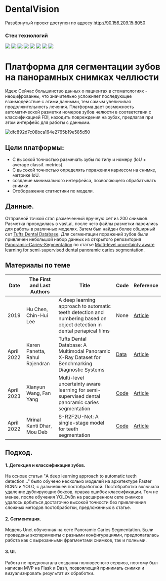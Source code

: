 # DentalVision

Развёрнутый проект доступен по адресу http://90.156.209.15:8050

### Стек технологий 

![](https://img.shields.io/badge/Python-3.10-black?style=for-the-badge&logo=python) 
![](https://img.shields.io/badge/Pandas-2.0.2-black?style=for-the-badge&logo=pandas)
![](https://img.shields.io/badge/MLflow-2.4.1-black?style=for-the-badge&logo=mlflow)
![](https://img.shields.io/badge/Flask-2.2.5-black?style=for-the-badge&logo=flask)
![](https://img.shields.io/badge/Docker-black?style=for-the-badge&logo=docker)
![](https://img.shields.io/badge/PyTorch-2.0.1-black?style=for-the-badge&logo=pytorch)
![](https://img.shields.io/badge/ultralytics-8.0.119-black?style=for-the-badge&logo=ultralytics)
![](https://img.shields.io/badge/dvc-3.0-black?style=for-the-badge&logo=dvc)

# Платформа для сегментации зубов на панорамных снимках челлюсти
Идея:
Сейчас большинство данных о пациентах в стоматологиях - неоцифрованны, что значительно усложняет последующее взаимодействие с этими данными, тем самым увеличивая продолжительность лечения. Платформа дает возможность автоматической разметки номеров зубов челюсти в соответствии с классификацией FDI, находить повреждения на зубах, предлагая при этом интерфейс для работы с данными.

![dfc892d7c08bca164e2765b19e585d50](https://github.com/Votun/tooth_detection/assets/16477307/9129b565-f14c-449b-a97a-d06b35fe5555)

## Цели платформы:
- С высокой точностью размечать зубы по типу и номеру (IoU + average classif. metrics).
- С высокой точностью определять поражения кариесом на снимке, метрике IoU.
- создание минимального интерфейса, позволяющего обрабатывать снимки.
- Отоборажение статистики по модели.
## Данные.
Отправной точкой стал размеченный вручную сет из 200 снимков. Разметка проводилась в vast.ai, после чего файлы разметки парсились для работы в различных моделях. Затем был найден более обширный сет [Tufts Dental Database](http://tdd.ece.tufts.edu/). Для сегментации поражений зубов были привлечен небольшой набор данных из открытого репозитория [Panoramic-Caries-Segmentation](https://github.com/Zzz512/MLUA) по статье [Multi-level uncertainty aware learning for semi-supervised dental panoramic caries segmentation](https://www.sciencedirect.com/science/article/abs/pii/S0925231223003193?via%3Dihub).

## Материалы по теме
|Date|The First and Last Authors|Title|Code|Reference
|---|---|---|---|---|
|2019|Hu Chen, Chin-Hui Lee|A deep learning approach to automatic teeth detection and numbering based on object detection in dental periapical films|None|[Article](https://www.nature.com/articles/s41598-019-40414-y)|
|April 2022|Karen Panetta,  Rahul Rajendran|Tufts Dental Database: A Multimodal Panoramic X-Ray Dataset for Benchmarking Diagnostic Systems|[Data](http://tdd.ece.tufts.edu/)|[Article](https://ieeexplore.ieee.org/stamp/stamp.jsp?arnumber=9557804)|
|April 2023|Xianyun Wang, Fan Yang|Multi-level uncertainty aware learning for semi-supervised dental panoramic caries segmentation| [Code](https://github.com/Zzz512/MLUA)|[Article](https://www.sciencedirect.com/science/article/abs/pii/S0925231223003193?via%3Dihub)|
|April 2022|Mrinal Kanti Dhar, Mou Deb|S-R2F2U-Net: A single-stage model for teeth segmentation|[Code](https://github.com/mrinal054/teethSeg_sr2f2u-net)|[Article](https://arxiv.org/abs/2204.02939)|

## Подход.
#### 1. Детекция и классификация зубов.
На основе статьи "A deep learning approach to automatic teeth detection..." было обучено несколько моделей на архитектуре Faster RCNN и YOLO, с дальнейшей постобработкой. Постобработка включала удаление дублирующих боксов, правка ошибок классификации. Тем не менее, после обучения YOLOv8n на расширенном сете снимков удалось добиться достаточно высокой точности без привлечения сложных методов постобработки, предложенных в статье.
#### 2. Сегментация.
Модель Unet обученная на сете Panoramic Caries Segmentation. Были проведены эксперименты с разными конфигурациями, предполагалась работа как с вырезанными фрагментами снимков, так и полными.
#### 3. UI.
Работа не предполагала создания полновесного сервиса, поэтому был написан MVP на Flask и Dash, позвоялющий принимать снимки и визуализировать результат их обработки.

 
